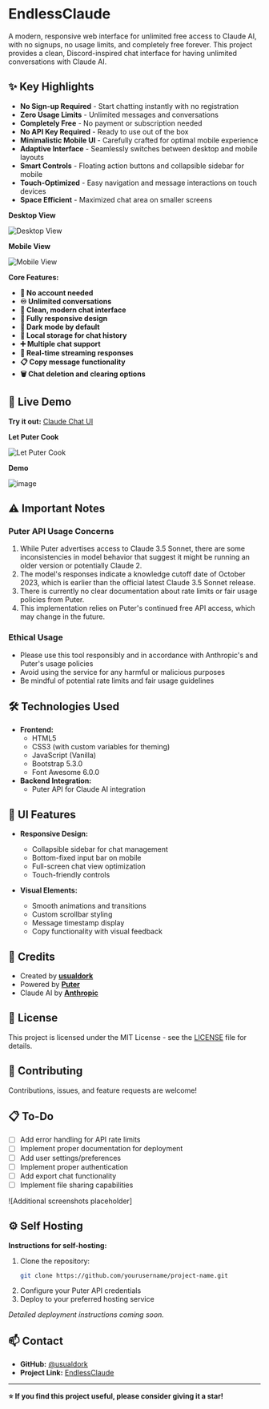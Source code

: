 # EndlessClaude
A modern, responsive web interface for unlimited free access to Claude AI, with no signups, no usage limits, and completely free forever. This project provides a clean, Discord-inspired chat interface for having unlimited conversations with Claude AI.


## ✨ Key Highlights

* **No Sign-up Required** - Start chatting instantly with no registration
* **Zero Usage Limits** - Unlimited messages and conversations
* **Completely Free** - No payment or subscription needed
* **No API Key Required** - Ready to use out of the box
* **Minimalistic Mobile UI** - Carefully crafted for optimal mobile experience
* **Adaptive Interface** - Seamlessly switches between desktop and mobile layouts
* **Smart Controls** - Floating action buttons and collapsible sidebar for mobile
* **Touch-Optimized** - Easy navigation and message interactions on touch devices
* **Space Efficient** - Maximized chat area on smaller screens

**Desktop View**

![Desktop View](https://github.com/user-attachments/assets/9eb01384-34c2-40c3-8b1d-ebbb44563c3e)


**Mobile View**

![Mobile View](https://github.com/user-attachments/assets/c763d57c-2a5d-4ae2-a56d-432255ae4279)

**Core Features:**
* **🔐 No account needed**
* **♾️ Unlimited conversations**
* **💬 Clean, modern chat interface**
* **📱 Fully responsive design**
* **🌙 Dark mode by default**
* **💾 Local storage for chat history**
* **➕ Multiple chat support**
* **🔄 Real-time streaming responses**
* **📋 Copy message functionality**
* **🗑️ Chat deletion and clearing options**


## 🚀 Live Demo

**Try it out:** [Claude Chat UI](https://guify.ct.ws)

**Let Puter Cook**

![Let Puter Cook](https://github.com/user-attachments/assets/9db7e8a7-8bdb-4b9f-a2f8-46a5abdd4fbd)

**Demo**

![image](https://github.com/user-attachments/assets/18139044-17af-4494-b720-af691122741a)



## ⚠️ Important Notes

### Puter API Usage Concerns

1. While Puter advertises access to Claude 3.5 Sonnet, there are some inconsistencies in model behavior that suggest it might be running an older version or potentially Claude 2.
2. The model's responses indicate a knowledge cutoff date of October 2023, which is earlier than the official latest Claude 3.5 Sonnet release.
3. There is currently no clear documentation about rate limits or fair usage policies from Puter.
4. This implementation relies on Puter's continued free API access, which may change in the future.

### Ethical Usage

* Please use this tool responsibly and in accordance with Anthropic's and Puter's usage policies
* Avoid using the service for any harmful or malicious purposes
* Be mindful of potential rate limits and fair usage guidelines

## 🛠️ Technologies Used

* **Frontend:**
  * HTML5
  * CSS3 (with custom variables for theming)
  * JavaScript (Vanilla)
  * Bootstrap 5.3.0
  * Font Awesome 6.0.0
* **Backend Integration:**
  * Puter API for Claude AI integration

## 🎨 UI Features

* **Responsive Design:**
  * Collapsible sidebar for chat management
  * Bottom-fixed input bar on mobile
  * Full-screen chat view optimization
  * Touch-friendly controls

* **Visual Elements:**
  * Smooth animations and transitions
  * Custom scrollbar styling
  * Message timestamp display
  * Copy functionality with visual feedback

## 📝 Credits

* Created by **[usualdork](https://github.com/usualdork)**
* Powered by **[Puter](https://developer.puter.com/)**
* Claude AI by **[Anthropic](https://www.anthropic.com/)**


## 📜 License

This project is licensed under the MIT License - see the [LICENSE](LICENSE) file for details.

## 🤝 Contributing

Contributions, issues, and feature requests are welcome! 

## 📋 To-Do

- [ ] Add error handling for API rate limits
- [ ] Implement proper documentation for deployment
- [ ] Add user settings/preferences
- [ ] Implement proper authentication
- [ ] Add export chat functionality
- [ ] Implement file sharing capabilities

![Additional screenshots placeholder]

## ⚙️ Self Hosting

**Instructions for self-hosting:**

1. Clone the repository:
   ```bash
   git clone https://github.com/yourusername/project-name.git
   ```
2. Configure your Puter API credentials
3. Deploy to your preferred hosting service

*Detailed deployment instructions coming soon.*

## 📫 Contact

* **GitHub:** [@usualdork](https://github.com/usualdork)
* **Project Link:** [EndlessClaude](https://github.com/usualdork/EndlessClaude)

---

**⭐️ If you find this project useful, please consider giving it a star!**
